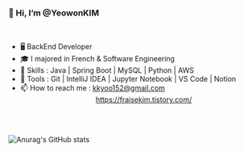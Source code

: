 
### 👋 Hi, I’m @YeowonKIM
<br>

- 🖥️ BackEnd Developer
- 🎓 I majored in French & Software Engineering
- 👀 Skills : Java | Spring Boot | MySQL | Python |  AWS  
- 🔨 Tools :  Git  |  IntelliJ IDEA  | Jupyter Notebook | VS Code | Notion 
- 📫 How to reach me : kkyoo152@gmail.com<br>
 &nbsp;&nbsp;&nbsp;&nbsp;&nbsp;&nbsp;&nbsp;&nbsp;&nbsp;&nbsp;&nbsp;&nbsp;&nbsp;&nbsp;&nbsp;&nbsp;&nbsp;&nbsp;&nbsp;&nbsp;&nbsp;&nbsp;&nbsp;&nbsp;&nbsp;&nbsp;&nbsp;&nbsp;&nbsp;&nbsp;&nbsp;&nbsp;&nbsp;&nbsp;&nbsp;&nbsp;&nbsp; https://fraisekim.tistory.com/ 

<br><br>



![Anurag's GitHub stats](https://github-readme-stats.vercel.app/api?username=YeowonKIM&show_icons=true&theme=prussian)
<!-- ![Top Langs](https://github-readme-stats.vercel.app/api/top-langs/?username=YeowonKIM&show_icons=true&theme=prussian) -->



<!---
YeowonKIM/YeowonKIM is a ✨ special ✨ repository because its `README.md` (this file) appears on your GitHub profile.
You can click the Preview link to take a look at your changes.
--->
